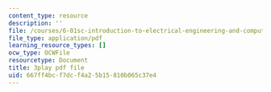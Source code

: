 ```yaml
---
content_type: resource
description: ''
file: /courses/6-01sc-introduction-to-electrical-engineering-and-computer-science-i-spring-2011/667ff4bcf7dcf4a25b15810b065c37e4_qGZy1CRoZdE.pdf
file_type: application/pdf
learning_resource_types: []
ocw_type: OCWFile
resourcetype: Document
title: 3play pdf file
uid: 667ff4bc-f7dc-f4a2-5b15-810b065c37e4
---
```

